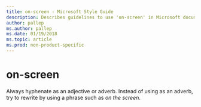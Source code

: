 ```yaml
---
title: on-screen - Microsoft Style Guide
description: Describes guidelines to use 'on-screen' in Microsoft documents. Always hyphenate as an adjective or adverb.
author: pallep
ms.author: pallep
ms.date: 01/19/2018
ms.topic: article
ms.prod: non-product-specific
---
```


# on-screen

Always
hyphenate as an adjective or adverb. Instead of using as an
adverb, try to rewrite by using a phrase such as *on the screen*.
